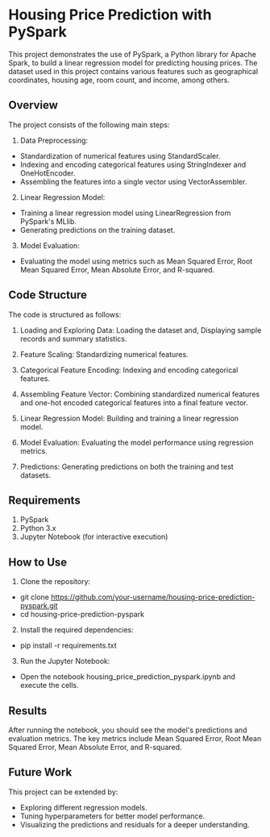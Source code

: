 # Housing Price Prediction with PySpark

This project demonstrates the use of PySpark, a Python library for Apache Spark, to build a linear regression model for predicting housing prices. The dataset used in this project contains various features such as geographical coordinates, housing age, room count, and income, among others.

## Overview
The project consists of the following main steps:

1. Data Preprocessing:

- Standardization of numerical features using StandardScaler.
- Indexing and encoding categorical features using StringIndexer and OneHotEncoder.
- Assembling the features into a single vector using VectorAssembler.

2. Linear Regression Model:

- Training a linear regression model using LinearRegression from PySpark's MLlib.
-  Generating predictions on the training dataset.

3. Model Evaluation:

- Evaluating the model using metrics such as Mean Squared Error, Root Mean Squared Error, Mean Absolute Error, and R-squared.

## Code Structure
The code is structured as follows:

1. Loading and Exploring Data: Loading the dataset and, Displaying sample records and summary statistics.

2. Feature Scaling: Standardizing numerical features.

3. Categorical Feature Encoding: Indexing and encoding categorical features.

4. Assembling Feature Vector: Combining standardized numerical features and one-hot encoded categorical features into a final feature vector.

5. Linear Regression Model: Building and training a linear regression model.

6. Model Evaluation: Evaluating the model performance using regression metrics.

7. Predictions: Generating predictions on both the training and test datasets.

## Requirements
1. PySpark
2. Python 3.x
3. Jupyter Notebook (for interactive execution)

## How to Use

1. Clone the repository:

- git clone https://github.com/your-username/housing-price-prediction-pyspark.git
- cd housing-price-prediction-pyspark

2. Install the required dependencies:

- pip install -r requirements.txt

3. Run the Jupyter Notebook:

- Open the notebook housing_price_prediction_pyspark.ipynb and execute the cells.

## Results
After running the notebook, you should see the model's predictions and evaluation metrics. The key metrics include Mean Squared Error, Root Mean Squared Error, Mean Absolute Error, and R-squared.

## Future Work
This project can be extended by:

- Exploring different regression models.
- Tuning hyperparameters for better model performance.
- Visualizing the predictions and residuals for a deeper understanding.








